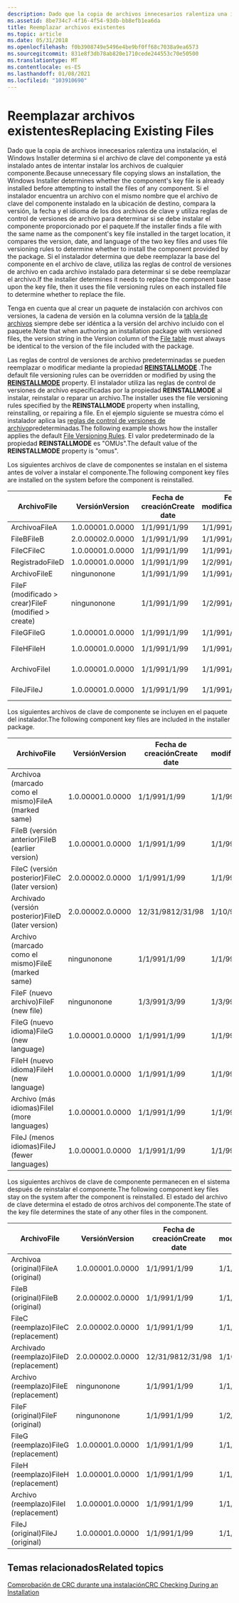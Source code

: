 ```yaml
---
description: Dado que la copia de archivos innecesarios ralentiza una instalación, el Windows Installer determina si el archivo de clave del componente ya está instalado antes de intentar instalar los archivos de cualquier componente.
ms.assetid: 8be734c7-4f16-4f54-93db-bb8efb1ea6da
title: Reemplazar archivos existentes
ms.topic: article
ms.date: 05/31/2018
ms.openlocfilehash: f0b3908749e5496e4be9bf0ff68c7038a9ea6573
ms.sourcegitcommit: 831e8f3db78ab820e1710cede244553c70e50500
ms.translationtype: MT
ms.contentlocale: es-ES
ms.lasthandoff: 01/08/2021
ms.locfileid: "103910690"
---
```

# <a name="replacing-existing-files"></a><span data-ttu-id="7d480-103">Reemplazar archivos existentes</span><span class="sxs-lookup"><span data-stu-id="7d480-103">Replacing Existing Files</span></span>

<span data-ttu-id="7d480-104">Dado que la copia de archivos innecesarios ralentiza una instalación, el Windows Installer determina si el archivo de clave del componente ya está instalado antes de intentar instalar los archivos de cualquier componente.</span><span class="sxs-lookup"><span data-stu-id="7d480-104">Because unnecessary file copying slows an installation, the Windows Installer determines whether the component's key file is already installed before attempting to install the files of any component.</span></span> <span data-ttu-id="7d480-105">Si el instalador encuentra un archivo con el mismo nombre que el archivo de clave del componente instalado en la ubicación de destino, compara la versión, la fecha y el idioma de los dos archivos de clave y utiliza reglas de control de versiones de archivo para determinar si se debe instalar el componente proporcionado por el paquete.</span><span class="sxs-lookup"><span data-stu-id="7d480-105">If the installer finds a file with the same name as the component's key file installed in the target location, it compares the version, date, and language of the two key files and uses file versioning rules to determine whether to install the component provided by the package.</span></span> <span data-ttu-id="7d480-106">Si el instalador determina que debe reemplazar la base del componente en el archivo de clave, utiliza las reglas de control de versiones de archivo en cada archivo instalado para determinar si se debe reemplazar el archivo.</span><span class="sxs-lookup"><span data-stu-id="7d480-106">If the installer determines it needs to replace the component base upon the key file, then it uses the file versioning rules on each installed file to determine whether to replace the file.</span></span>

<span data-ttu-id="7d480-107">Tenga en cuenta que al crear un paquete de instalación con archivos con versiones, la cadena de versión en la columna versión de la [tabla de archivos](file-table.md) siempre debe ser idéntica a la versión del archivo incluido con el paquete.</span><span class="sxs-lookup"><span data-stu-id="7d480-107">Note that when authoring an installation package with versioned files, the version string in the Version column of the [File table](file-table.md) must always be identical to the version of the file included with the package.</span></span>

<span data-ttu-id="7d480-108">Las reglas de control de versiones de archivo predeterminadas se pueden reemplazar o modificar mediante la propiedad [**REINSTALLMODE**](reinstallmode.md) .</span><span class="sxs-lookup"><span data-stu-id="7d480-108">The default file versioning rules can be overridden or modified by using the [**REINSTALLMODE**](reinstallmode.md) property.</span></span> <span data-ttu-id="7d480-109">El instalador utiliza las reglas de control de versiones de archivo especificadas por la propiedad **REINSTALLMODE** al instalar, reinstalar o reparar un archivo.</span><span class="sxs-lookup"><span data-stu-id="7d480-109">The installer uses the file versioning rules specified by the **REINSTALLMODE** property when installing, reinstalling, or repairing a file.</span></span> <span data-ttu-id="7d480-110">En el ejemplo siguiente se muestra cómo el instalador aplica las [reglas de control de versiones de archivo](file-versioning-rules.md)predeterminadas.</span><span class="sxs-lookup"><span data-stu-id="7d480-110">The following example shows how the installer applies the default [File Versioning Rules](file-versioning-rules.md).</span></span> <span data-ttu-id="7d480-111">El valor predeterminado de la propiedad **REINSTALLMODE** es "OMUs".</span><span class="sxs-lookup"><span data-stu-id="7d480-111">The default value of the **REINSTALLMODE** property is "omus".</span></span>

<span data-ttu-id="7d480-112">Los siguientes archivos de clave de componentes se instalan en el sistema antes de volver a instalar el componente.</span><span class="sxs-lookup"><span data-stu-id="7d480-112">The following component key files are installed on the system before the component is reinstalled.</span></span>



| <span data-ttu-id="7d480-113">Archivo</span><span class="sxs-lookup"><span data-stu-id="7d480-113">File</span></span>                                    | <span data-ttu-id="7d480-114">Versión</span><span class="sxs-lookup"><span data-stu-id="7d480-114">Version</span></span>  | <span data-ttu-id="7d480-115">Fecha de creación</span><span class="sxs-lookup"><span data-stu-id="7d480-115">Create date</span></span> | <span data-ttu-id="7d480-116">Fecha de modificación</span><span class="sxs-lookup"><span data-stu-id="7d480-116">Modified date</span></span> | <span data-ttu-id="7d480-117">Idioma</span><span class="sxs-lookup"><span data-stu-id="7d480-117">Language</span></span>    |
|-----------------------------------------|----------|-------------|---------------|-------------|
| <span data-ttu-id="7d480-118">Archivoa</span><span class="sxs-lookup"><span data-stu-id="7d480-118">FileA</span></span>                                   | <span data-ttu-id="7d480-119">1.0.0000</span><span class="sxs-lookup"><span data-stu-id="7d480-119">1.0.0000</span></span> | <span data-ttu-id="7d480-120">1/1/99</span><span class="sxs-lookup"><span data-stu-id="7d480-120">1/1/99</span></span>      | <span data-ttu-id="7d480-121">1/1/99</span><span class="sxs-lookup"><span data-stu-id="7d480-121">1/1/99</span></span>        | <span data-ttu-id="7d480-122">ESN</span><span class="sxs-lookup"><span data-stu-id="7d480-122">ENG</span></span>         |
| <span data-ttu-id="7d480-123">FileB</span><span class="sxs-lookup"><span data-stu-id="7d480-123">FileB</span></span>                                   | <span data-ttu-id="7d480-124">2.0.0000</span><span class="sxs-lookup"><span data-stu-id="7d480-124">2.0.0000</span></span> | <span data-ttu-id="7d480-125">1/1/99</span><span class="sxs-lookup"><span data-stu-id="7d480-125">1/1/99</span></span>      | <span data-ttu-id="7d480-126">1/1/99</span><span class="sxs-lookup"><span data-stu-id="7d480-126">1/1/99</span></span>        | <span data-ttu-id="7d480-127">ESN</span><span class="sxs-lookup"><span data-stu-id="7d480-127">ENG</span></span>         |
| <span data-ttu-id="7d480-128">FileC</span><span class="sxs-lookup"><span data-stu-id="7d480-128">FileC</span></span>                                   | <span data-ttu-id="7d480-129">1.0.0000</span><span class="sxs-lookup"><span data-stu-id="7d480-129">1.0.0000</span></span> | <span data-ttu-id="7d480-130">1/1/99</span><span class="sxs-lookup"><span data-stu-id="7d480-130">1/1/99</span></span>      | <span data-ttu-id="7d480-131">1/1/99</span><span class="sxs-lookup"><span data-stu-id="7d480-131">1/1/99</span></span>        | <span data-ttu-id="7d480-132">ESN</span><span class="sxs-lookup"><span data-stu-id="7d480-132">ENG</span></span>         |
| <span data-ttu-id="7d480-133">Registrado</span><span class="sxs-lookup"><span data-stu-id="7d480-133">FileD</span></span>                                   | <span data-ttu-id="7d480-134">1.0.0000</span><span class="sxs-lookup"><span data-stu-id="7d480-134">1.0.0000</span></span> | <span data-ttu-id="7d480-135">1/1/99</span><span class="sxs-lookup"><span data-stu-id="7d480-135">1/1/99</span></span>      | <span data-ttu-id="7d480-136">1/2/99</span><span class="sxs-lookup"><span data-stu-id="7d480-136">1/2/99</span></span>        | <span data-ttu-id="7d480-137">ESN</span><span class="sxs-lookup"><span data-stu-id="7d480-137">ENG</span></span>         |
| <span data-ttu-id="7d480-138">Archivo</span><span class="sxs-lookup"><span data-stu-id="7d480-138">FileE</span></span>                                   | <span data-ttu-id="7d480-139">ninguno</span><span class="sxs-lookup"><span data-stu-id="7d480-139">none</span></span>     | <span data-ttu-id="7d480-140">1/1/99</span><span class="sxs-lookup"><span data-stu-id="7d480-140">1/1/99</span></span>      | <span data-ttu-id="7d480-141">1/1/99</span><span class="sxs-lookup"><span data-stu-id="7d480-141">1/1/99</span></span>        | <span data-ttu-id="7d480-142">ninguno</span><span class="sxs-lookup"><span data-stu-id="7d480-142">none</span></span>        |
| <span data-ttu-id="7d480-143">FileF (modificado > crear)</span><span class="sxs-lookup"><span data-stu-id="7d480-143">FileF (modified > create)</span></span><br/> | <span data-ttu-id="7d480-144">ninguno</span><span class="sxs-lookup"><span data-stu-id="7d480-144">none</span></span>     | <span data-ttu-id="7d480-145">1/1/99</span><span class="sxs-lookup"><span data-stu-id="7d480-145">1/1/99</span></span>      | <span data-ttu-id="7d480-146">1/2/99</span><span class="sxs-lookup"><span data-stu-id="7d480-146">1/2/99</span></span>        | <span data-ttu-id="7d480-147">ninguno</span><span class="sxs-lookup"><span data-stu-id="7d480-147">none</span></span>        |
| <span data-ttu-id="7d480-148">FileG</span><span class="sxs-lookup"><span data-stu-id="7d480-148">FileG</span></span>                                   | <span data-ttu-id="7d480-149">1.0.0000</span><span class="sxs-lookup"><span data-stu-id="7d480-149">1.0.0000</span></span> | <span data-ttu-id="7d480-150">1/1/99</span><span class="sxs-lookup"><span data-stu-id="7d480-150">1/1/99</span></span>      | <span data-ttu-id="7d480-151">1/1/99</span><span class="sxs-lookup"><span data-stu-id="7d480-151">1/1/99</span></span>        | <span data-ttu-id="7d480-152">ESN</span><span class="sxs-lookup"><span data-stu-id="7d480-152">ENG</span></span>         |
| <span data-ttu-id="7d480-153">FileH</span><span class="sxs-lookup"><span data-stu-id="7d480-153">FileH</span></span>                                   | <span data-ttu-id="7d480-154">1.0.0000</span><span class="sxs-lookup"><span data-stu-id="7d480-154">1.0.0000</span></span> | <span data-ttu-id="7d480-155">1/1/99</span><span class="sxs-lookup"><span data-stu-id="7d480-155">1/1/99</span></span>      | <span data-ttu-id="7d480-156">1/1/99</span><span class="sxs-lookup"><span data-stu-id="7d480-156">1/1/99</span></span>        | <span data-ttu-id="7d480-157">ENG, FRN, SPN</span><span class="sxs-lookup"><span data-stu-id="7d480-157">ENG,FRN,SPN</span></span> |
| <span data-ttu-id="7d480-158">Archivo</span><span class="sxs-lookup"><span data-stu-id="7d480-158">FileI</span></span>                                   | <span data-ttu-id="7d480-159">1.0.0000</span><span class="sxs-lookup"><span data-stu-id="7d480-159">1.0.0000</span></span> | <span data-ttu-id="7d480-160">1/1/99</span><span class="sxs-lookup"><span data-stu-id="7d480-160">1/1/99</span></span>      | <span data-ttu-id="7d480-161">1/1/99</span><span class="sxs-lookup"><span data-stu-id="7d480-161">1/1/99</span></span>        | <span data-ttu-id="7d480-162">ENG, FRN</span><span class="sxs-lookup"><span data-stu-id="7d480-162">ENG,FRN</span></span>     |
| <span data-ttu-id="7d480-163">FileJ</span><span class="sxs-lookup"><span data-stu-id="7d480-163">FileJ</span></span>                                   | <span data-ttu-id="7d480-164">1.0.0000</span><span class="sxs-lookup"><span data-stu-id="7d480-164">1.0.0000</span></span> | <span data-ttu-id="7d480-165">1/1/99</span><span class="sxs-lookup"><span data-stu-id="7d480-165">1/1/99</span></span>      | <span data-ttu-id="7d480-166">1/1/99</span><span class="sxs-lookup"><span data-stu-id="7d480-166">1/1/99</span></span>        | <span data-ttu-id="7d480-167">ENG, ALEMÁN, EN</span><span class="sxs-lookup"><span data-stu-id="7d480-167">ENG,GER,ITN</span></span> |



 

<span data-ttu-id="7d480-168">Los siguientes archivos de clave de componente se incluyen en el paquete del instalador.</span><span class="sxs-lookup"><span data-stu-id="7d480-168">The following component key files are included in the installer package.</span></span>



| <span data-ttu-id="7d480-169">Archivo</span><span class="sxs-lookup"><span data-stu-id="7d480-169">File</span></span>                               | <span data-ttu-id="7d480-170">Versión</span><span class="sxs-lookup"><span data-stu-id="7d480-170">Version</span></span>  | <span data-ttu-id="7d480-171">Fecha de creación</span><span class="sxs-lookup"><span data-stu-id="7d480-171">Create date</span></span> | <span data-ttu-id="7d480-172">Fecha de modificación</span><span class="sxs-lookup"><span data-stu-id="7d480-172">Modified date</span></span> | <span data-ttu-id="7d480-173">Idioma</span><span class="sxs-lookup"><span data-stu-id="7d480-173">Language</span></span>    |
|------------------------------------|----------|-------------|---------------|-------------|
| <span data-ttu-id="7d480-174">Archivoa (marcado como el mismo)</span><span class="sxs-lookup"><span data-stu-id="7d480-174">FileA (marked same)</span></span><br/>     | <span data-ttu-id="7d480-175">1.0.0000</span><span class="sxs-lookup"><span data-stu-id="7d480-175">1.0.0000</span></span> | <span data-ttu-id="7d480-176">1/1/99</span><span class="sxs-lookup"><span data-stu-id="7d480-176">1/1/99</span></span>      | <span data-ttu-id="7d480-177">1/1/99</span><span class="sxs-lookup"><span data-stu-id="7d480-177">1/1/99</span></span>        | <span data-ttu-id="7d480-178">ESN</span><span class="sxs-lookup"><span data-stu-id="7d480-178">ENG</span></span>         |
| <span data-ttu-id="7d480-179">FileB (versión anterior)</span><span class="sxs-lookup"><span data-stu-id="7d480-179">FileB (earlier version)</span></span><br/> | <span data-ttu-id="7d480-180">1.0.0000</span><span class="sxs-lookup"><span data-stu-id="7d480-180">1.0.0000</span></span> | <span data-ttu-id="7d480-181">1/1/99</span><span class="sxs-lookup"><span data-stu-id="7d480-181">1/1/99</span></span>      | <span data-ttu-id="7d480-182">1/1/99</span><span class="sxs-lookup"><span data-stu-id="7d480-182">1/1/99</span></span>        | <span data-ttu-id="7d480-183">ESN</span><span class="sxs-lookup"><span data-stu-id="7d480-183">ENG</span></span>         |
| <span data-ttu-id="7d480-184">FileC (versión posterior)</span><span class="sxs-lookup"><span data-stu-id="7d480-184">FileC (later version)</span></span><br/>   | <span data-ttu-id="7d480-185">2.0.0000</span><span class="sxs-lookup"><span data-stu-id="7d480-185">2.0.0000</span></span> | <span data-ttu-id="7d480-186">1/1/99</span><span class="sxs-lookup"><span data-stu-id="7d480-186">1/1/99</span></span>      | <span data-ttu-id="7d480-187">1/1/99</span><span class="sxs-lookup"><span data-stu-id="7d480-187">1/1/99</span></span>        | <span data-ttu-id="7d480-188">ESN</span><span class="sxs-lookup"><span data-stu-id="7d480-188">ENG</span></span>         |
| <span data-ttu-id="7d480-189">Archivado (versión posterior)</span><span class="sxs-lookup"><span data-stu-id="7d480-189">FileD (later version)</span></span><br/>   | <span data-ttu-id="7d480-190">2.0.0000</span><span class="sxs-lookup"><span data-stu-id="7d480-190">2.0.0000</span></span> | <span data-ttu-id="7d480-191">12/31/98</span><span class="sxs-lookup"><span data-stu-id="7d480-191">12/31/98</span></span>    | <span data-ttu-id="7d480-192">1/10/99</span><span class="sxs-lookup"><span data-stu-id="7d480-192">1/10/99</span></span>       | <span data-ttu-id="7d480-193">FRN</span><span class="sxs-lookup"><span data-stu-id="7d480-193">FRN</span></span>         |
| <span data-ttu-id="7d480-194">Archivo (marcado como el mismo)</span><span class="sxs-lookup"><span data-stu-id="7d480-194">FileE (marked same)</span></span><br/>     | <span data-ttu-id="7d480-195">ninguno</span><span class="sxs-lookup"><span data-stu-id="7d480-195">none</span></span>     | <span data-ttu-id="7d480-196">1/1/99</span><span class="sxs-lookup"><span data-stu-id="7d480-196">1/1/99</span></span>      | <span data-ttu-id="7d480-197">1/1/99</span><span class="sxs-lookup"><span data-stu-id="7d480-197">1/1/99</span></span>        | <span data-ttu-id="7d480-198">ninguno</span><span class="sxs-lookup"><span data-stu-id="7d480-198">none</span></span>        |
| <span data-ttu-id="7d480-199">FileF (nuevo archivo)</span><span class="sxs-lookup"><span data-stu-id="7d480-199">FileF (new file)</span></span><br/>        | <span data-ttu-id="7d480-200">ninguno</span><span class="sxs-lookup"><span data-stu-id="7d480-200">none</span></span>     | <span data-ttu-id="7d480-201">1/3/99</span><span class="sxs-lookup"><span data-stu-id="7d480-201">1/3/99</span></span>      | <span data-ttu-id="7d480-202">1/3/99</span><span class="sxs-lookup"><span data-stu-id="7d480-202">1/3/99</span></span>        | <span data-ttu-id="7d480-203">ninguno</span><span class="sxs-lookup"><span data-stu-id="7d480-203">none</span></span>        |
| <span data-ttu-id="7d480-204">FileG (nuevo idioma)</span><span class="sxs-lookup"><span data-stu-id="7d480-204">FileG (new language)</span></span><br/>    | <span data-ttu-id="7d480-205">1.0.0000</span><span class="sxs-lookup"><span data-stu-id="7d480-205">1.0.0000</span></span> | <span data-ttu-id="7d480-206">1/1/99</span><span class="sxs-lookup"><span data-stu-id="7d480-206">1/1/99</span></span>      | <span data-ttu-id="7d480-207">1/1/99</span><span class="sxs-lookup"><span data-stu-id="7d480-207">1/1/99</span></span>        | <span data-ttu-id="7d480-208">FRN</span><span class="sxs-lookup"><span data-stu-id="7d480-208">FRN</span></span>         |
| <span data-ttu-id="7d480-209">FileH (nuevo idioma)</span><span class="sxs-lookup"><span data-stu-id="7d480-209">FileH (new language)</span></span><br/>    | <span data-ttu-id="7d480-210">1.0.0000</span><span class="sxs-lookup"><span data-stu-id="7d480-210">1.0.0000</span></span> | <span data-ttu-id="7d480-211">1/1/99</span><span class="sxs-lookup"><span data-stu-id="7d480-211">1/1/99</span></span>      | <span data-ttu-id="7d480-212">1/1/99</span><span class="sxs-lookup"><span data-stu-id="7d480-212">1/1/99</span></span>        | <span data-ttu-id="7d480-213">EN, ENG, ALEMÁN</span><span class="sxs-lookup"><span data-stu-id="7d480-213">ITN,ENG,GER</span></span> |
| <span data-ttu-id="7d480-214">Archivo (más idiomas)</span><span class="sxs-lookup"><span data-stu-id="7d480-214">FileI (more languages)</span></span><br/>  | <span data-ttu-id="7d480-215">1.0.0000</span><span class="sxs-lookup"><span data-stu-id="7d480-215">1.0.0000</span></span> | <span data-ttu-id="7d480-216">1/1/99</span><span class="sxs-lookup"><span data-stu-id="7d480-216">1/1/99</span></span>      | <span data-ttu-id="7d480-217">1/1/99</span><span class="sxs-lookup"><span data-stu-id="7d480-217">1/1/99</span></span>        | <span data-ttu-id="7d480-218">ENG, FRN, SPN</span><span class="sxs-lookup"><span data-stu-id="7d480-218">ENG,FRN,SPN</span></span> |
| <span data-ttu-id="7d480-219">FileJ (menos idiomas)</span><span class="sxs-lookup"><span data-stu-id="7d480-219">FileJ (fewer languages)</span></span><br/> | <span data-ttu-id="7d480-220">1.0.0000</span><span class="sxs-lookup"><span data-stu-id="7d480-220">1.0.0000</span></span> | <span data-ttu-id="7d480-221">1/1/99</span><span class="sxs-lookup"><span data-stu-id="7d480-221">1/1/99</span></span>      | <span data-ttu-id="7d480-222">1/1/99</span><span class="sxs-lookup"><span data-stu-id="7d480-222">1/1/99</span></span>        | <span data-ttu-id="7d480-223">ALEMÁN</span><span class="sxs-lookup"><span data-stu-id="7d480-223">GER</span></span>         |



 

<span data-ttu-id="7d480-224">Los siguientes archivos de clave de componente permanecen en el sistema después de reinstalar el componente.</span><span class="sxs-lookup"><span data-stu-id="7d480-224">The following component key files stay on the system after the component is reinstalled.</span></span> <span data-ttu-id="7d480-225">El estado del archivo de clave determina el estado de otros archivos del componente.</span><span class="sxs-lookup"><span data-stu-id="7d480-225">The state of the key file determines the state of any other files in the component.</span></span>



| <span data-ttu-id="7d480-226">Archivo</span><span class="sxs-lookup"><span data-stu-id="7d480-226">File</span></span>                | <span data-ttu-id="7d480-227">Versión</span><span class="sxs-lookup"><span data-stu-id="7d480-227">Version</span></span>  | <span data-ttu-id="7d480-228">Fecha de creación</span><span class="sxs-lookup"><span data-stu-id="7d480-228">Create date</span></span> | <span data-ttu-id="7d480-229">Fecha de modificación</span><span class="sxs-lookup"><span data-stu-id="7d480-229">Modified date</span></span> | <span data-ttu-id="7d480-230">Idioma</span><span class="sxs-lookup"><span data-stu-id="7d480-230">Language</span></span>    |
|---------------------|----------|-------------|---------------|-------------|
| <span data-ttu-id="7d480-231">Archivoa (original)</span><span class="sxs-lookup"><span data-stu-id="7d480-231">FileA (original)</span></span>    | <span data-ttu-id="7d480-232">1.0.0000</span><span class="sxs-lookup"><span data-stu-id="7d480-232">1.0.0000</span></span> | <span data-ttu-id="7d480-233">1/1/99</span><span class="sxs-lookup"><span data-stu-id="7d480-233">1/1/99</span></span>      | <span data-ttu-id="7d480-234">1/1/99</span><span class="sxs-lookup"><span data-stu-id="7d480-234">1/1/99</span></span>        | <span data-ttu-id="7d480-235">ESN</span><span class="sxs-lookup"><span data-stu-id="7d480-235">ENG</span></span>         |
| <span data-ttu-id="7d480-236">FileB (original)</span><span class="sxs-lookup"><span data-stu-id="7d480-236">FileB (original)</span></span>    | <span data-ttu-id="7d480-237">2.0.0000</span><span class="sxs-lookup"><span data-stu-id="7d480-237">2.0.0000</span></span> | <span data-ttu-id="7d480-238">1/1/99</span><span class="sxs-lookup"><span data-stu-id="7d480-238">1/1/99</span></span>      | <span data-ttu-id="7d480-239">1/1/99</span><span class="sxs-lookup"><span data-stu-id="7d480-239">1/1/99</span></span>        | <span data-ttu-id="7d480-240">ESN</span><span class="sxs-lookup"><span data-stu-id="7d480-240">ENG</span></span>         |
| <span data-ttu-id="7d480-241">FileC (reemplazo)</span><span class="sxs-lookup"><span data-stu-id="7d480-241">FileC (replacement)</span></span> | <span data-ttu-id="7d480-242">2.0.0000</span><span class="sxs-lookup"><span data-stu-id="7d480-242">2.0.0000</span></span> | <span data-ttu-id="7d480-243">1/1/99</span><span class="sxs-lookup"><span data-stu-id="7d480-243">1/1/99</span></span>      | <span data-ttu-id="7d480-244">1/1/99</span><span class="sxs-lookup"><span data-stu-id="7d480-244">1/1/99</span></span>        | <span data-ttu-id="7d480-245">ESN</span><span class="sxs-lookup"><span data-stu-id="7d480-245">ENG</span></span>         |
| <span data-ttu-id="7d480-246">Archivado (reemplazo)</span><span class="sxs-lookup"><span data-stu-id="7d480-246">FileD (replacement)</span></span> | <span data-ttu-id="7d480-247">2.0.0000</span><span class="sxs-lookup"><span data-stu-id="7d480-247">2.0.0000</span></span> | <span data-ttu-id="7d480-248">12/31/98</span><span class="sxs-lookup"><span data-stu-id="7d480-248">12/31/98</span></span>    | <span data-ttu-id="7d480-249">1/10/99</span><span class="sxs-lookup"><span data-stu-id="7d480-249">1/10/99</span></span>       | <span data-ttu-id="7d480-250">FRN</span><span class="sxs-lookup"><span data-stu-id="7d480-250">FRN</span></span>         |
| <span data-ttu-id="7d480-251">Archivo (reemplazo)</span><span class="sxs-lookup"><span data-stu-id="7d480-251">FileE (replacement)</span></span> | <span data-ttu-id="7d480-252">ninguno</span><span class="sxs-lookup"><span data-stu-id="7d480-252">none</span></span>     | <span data-ttu-id="7d480-253">1/1/99</span><span class="sxs-lookup"><span data-stu-id="7d480-253">1/1/99</span></span>      | <span data-ttu-id="7d480-254">1/1/99</span><span class="sxs-lookup"><span data-stu-id="7d480-254">1/1/99</span></span>        | <span data-ttu-id="7d480-255">ninguno</span><span class="sxs-lookup"><span data-stu-id="7d480-255">none</span></span>        |
| <span data-ttu-id="7d480-256">FileF (original)</span><span class="sxs-lookup"><span data-stu-id="7d480-256">FileF (original)</span></span>    | <span data-ttu-id="7d480-257">ninguno</span><span class="sxs-lookup"><span data-stu-id="7d480-257">none</span></span>     | <span data-ttu-id="7d480-258">1/1/99</span><span class="sxs-lookup"><span data-stu-id="7d480-258">1/1/99</span></span>      | <span data-ttu-id="7d480-259">1/2/99</span><span class="sxs-lookup"><span data-stu-id="7d480-259">1/2/99</span></span>        | <span data-ttu-id="7d480-260">ninguno</span><span class="sxs-lookup"><span data-stu-id="7d480-260">none</span></span>        |
| <span data-ttu-id="7d480-261">FileG (reemplazo)</span><span class="sxs-lookup"><span data-stu-id="7d480-261">FileG (replacement)</span></span> | <span data-ttu-id="7d480-262">1.0.0000</span><span class="sxs-lookup"><span data-stu-id="7d480-262">1.0.0000</span></span> | <span data-ttu-id="7d480-263">1/1/99</span><span class="sxs-lookup"><span data-stu-id="7d480-263">1/1/99</span></span>      | <span data-ttu-id="7d480-264">1/1/99</span><span class="sxs-lookup"><span data-stu-id="7d480-264">1/1/99</span></span>        | <span data-ttu-id="7d480-265">FRN</span><span class="sxs-lookup"><span data-stu-id="7d480-265">FRN</span></span>         |
| <span data-ttu-id="7d480-266">FileH (reemplazo)</span><span class="sxs-lookup"><span data-stu-id="7d480-266">FileH (replacement)</span></span> | <span data-ttu-id="7d480-267">1.0.0000</span><span class="sxs-lookup"><span data-stu-id="7d480-267">1.0.0000</span></span> | <span data-ttu-id="7d480-268">1/1/99</span><span class="sxs-lookup"><span data-stu-id="7d480-268">1/1/99</span></span>      | <span data-ttu-id="7d480-269">1/1/99</span><span class="sxs-lookup"><span data-stu-id="7d480-269">1/1/99</span></span>        | <span data-ttu-id="7d480-270">EN, ENG, ALEMÁN</span><span class="sxs-lookup"><span data-stu-id="7d480-270">ITN,ENG,GER</span></span> |
| <span data-ttu-id="7d480-271">Archivo (reemplazo)</span><span class="sxs-lookup"><span data-stu-id="7d480-271">FileI (replacement)</span></span> | <span data-ttu-id="7d480-272">1.0.0000</span><span class="sxs-lookup"><span data-stu-id="7d480-272">1.0.0000</span></span> | <span data-ttu-id="7d480-273">1/1/99</span><span class="sxs-lookup"><span data-stu-id="7d480-273">1/1/99</span></span>      | <span data-ttu-id="7d480-274">1/1/99</span><span class="sxs-lookup"><span data-stu-id="7d480-274">1/1/99</span></span>        | <span data-ttu-id="7d480-275">ENG, FRN, SPN</span><span class="sxs-lookup"><span data-stu-id="7d480-275">ENG,FRN,SPN</span></span> |
| <span data-ttu-id="7d480-276">FileJ (original)</span><span class="sxs-lookup"><span data-stu-id="7d480-276">FileJ (original)</span></span>    | <span data-ttu-id="7d480-277">1.0.0000</span><span class="sxs-lookup"><span data-stu-id="7d480-277">1.0.0000</span></span> | <span data-ttu-id="7d480-278">1/1/99</span><span class="sxs-lookup"><span data-stu-id="7d480-278">1/1/99</span></span>      | <span data-ttu-id="7d480-279">1/1/99</span><span class="sxs-lookup"><span data-stu-id="7d480-279">1/1/99</span></span>        | <span data-ttu-id="7d480-280">ENG, ALEMÁN, EN</span><span class="sxs-lookup"><span data-stu-id="7d480-280">ENG,GER,ITN</span></span> |



 

## <a name="related-topics"></a><span data-ttu-id="7d480-281">Temas relacionados</span><span class="sxs-lookup"><span data-stu-id="7d480-281">Related topics</span></span>

<dl> <dt>

[<span data-ttu-id="7d480-282">Comprobación de CRC durante una instalación</span><span class="sxs-lookup"><span data-stu-id="7d480-282">CRC Checking During an Installation</span></span>](crc-checking-during-an-installation.md)
</dt> </dl>

 

 




